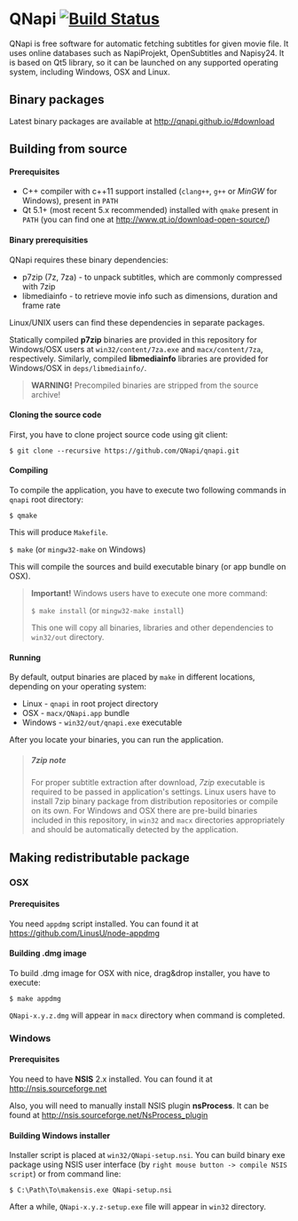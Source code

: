 # QNapi [![Build Status](https://travis-ci.org/QNapi/qnapi.svg?branch=master)](https://travis-ci.org/QNapi/qnapi)

QNapi is free software for automatic fetching subtitles for given movie file.
It uses online databases such as NapiProjekt, OpenSubtitles and Napisy24.
It is based on Qt5 library, so it can be launched on any supported operating
system, including Windows, OSX and Linux.

## Binary packages

Latest binary packages are available at http://qnapi.github.io/#download

## Building from source

#### Prerequisites

* C++ compiler with c++11 support installed (`clang++`, `g++` or *MinGW* for Windows), present in `PATH`
* Qt 5.1+ (most recent 5.x recommended) installed with `qmake` present in `PATH` (you can find one at http://www.qt.io/download-open-source/)

#### Binary prerequisities

QNapi requires these binary dependencies:

* p7zip (7z, 7za) - to unpack subtitles, which are commonly compressed with 7zip
* libmediainfo - to retrieve movie info such as dimensions, duration and frame rate

Linux/UNIX users can find these dependencies in separate packages.

Statically compiled **p7zip** binaries are provided in this repository for Windows/OSX
users at `win32/content/7za.exe` and `macx/content/7za`, respectively. Similarly,
compiled **libmediainfo** libraries are provided for Windows/OSX in
`deps/libmediainfo/`.

> **WARNING!** Precompiled binaries are stripped from the source archive!

#### Cloning the source code

First, you have to clone project source code using git client:

`$ git clone --recursive https://github.com/QNapi/qnapi.git`

#### Compiling

To compile the application, you have to execute two following commands in `qnapi` root directory:

`$ qmake`

This will produce `Makefile`.

`$ make` (or `mingw32-make` on Windows)

This will compile the sources and build executable binary (or app bundle on OSX).

> **Important!** Windows users have to execute one more command:
>
> `$ make install` (or `mingw32-make install`)
>
> This one will copy all binaries, libraries and other dependencies to `win32/out` directory.

#### Running

By default, output binaries are placed by `make` in different locations, depending on your operating system:

* Linux - `qnapi` in root project directory
* OSX - `macx/QNapi.app` bundle
* Windows - `win32/out/qnapi.exe` executable

After you locate your binaries, you can run the application.

> ##### 7zip note #####
> For proper subtitle extraction after download, *7zip* executable is required to be passed in application's settings.
> Linux users have to install 7zip binary package from distribution repositories or compile on its own.
> For Windows and OSX there are pre-build binaries included in this repository, in `win32` and `macx` directories appropriately and should be automatically detected by the application.

## Making redistributable package

### OSX

#### Prerequisites

You need `appdmg` script installed. You can found it at https://github.com/LinusU/node-appdmg

#### Building .dmg image

To build .dmg image for OSX with nice, drag&drop installer, you have to execute:

`$ make appdmg`

`QNapi-x.y.z.dmg` will appear in `macx` directory when command is completed.

### Windows

#### Prerequisites

You need to have **NSIS** 2.x installed. You can found it at http://nsis.sourceforge.net

Also, you will need to manually install NSIS plugin **nsProcess**. It can be found at
http://nsis.sourceforge.net/NsProcess_plugin

#### Building Windows installer

Installer script is placed at `win32/QNapi-setup.nsi`. You can build binary exe package using NSIS user interface (by `right mouse button -> compile NSIS script`) or from command line:

`$ C:\Path\To\makensis.exe QNapi-setup.nsi`

After a while, `QNapi-x.y.z-setup.exe` file will appear in `win32` directory.

